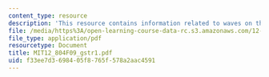 ```yaml
---
content_type: resource
description: 'This resource contains information related to waves on the Gulf stream. '
file: /media/https%3A/open-learning-course-data-rc.s3.amazonaws.com/12-804-large-scale-flow-dynamics-lab-fall-2009/f33ee7d3698405f8765f578a2aac4591_MIT12_804F09_gstr1.pdf
file_type: application/pdf
resourcetype: Document
title: MIT12_804F09_gstr1.pdf
uid: f33ee7d3-6984-05f8-765f-578a2aac4591
---
```

